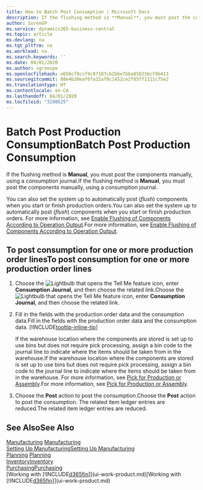```yaml
---
title: How to Batch Post Consumption | Microsoft Docs
description: If the flushing method is **Manual**, you must post the components manually, using a consumption journal.
author: SorenGP
ms.service: dynamics365-business-central
ms.topic: article
ms.devlang: na
ms.tgt_pltfrm: na
ms.workload: na
ms.search.keywords: ''
ms.date: 04/01/2020
ms.author: sgroespe
ms.openlocfilehash: e656cf8ccf9c87187cb2b6e7bba858216cf9b413
ms.sourcegitcommit: 88e4b30eaf6fa32af0c1452ce2f85ff1111c75e2
ms.translationtype: HT
ms.contentlocale: en-CA
ms.lasthandoff: 04/01/2020
ms.locfileid: "3190525"
---
```

# <a name="batch-post-production-consumption"></a><span data-ttu-id="256e8-103">Batch Post Production Consumption</span><span class="sxs-lookup"><span data-stu-id="256e8-103">Batch Post Production Consumption</span></span>
<span data-ttu-id="256e8-104">If the flushing method is **Manual**, you must post the components manually, using a consumption journal.</span><span class="sxs-lookup"><span data-stu-id="256e8-104">If the flushing method is **Manual**, you must post the components manually, using a consumption journal.</span></span>

<span data-ttu-id="256e8-105">You can also set the system up to automatically post (*flush*) components when you start or finish production orders.</span><span class="sxs-lookup"><span data-stu-id="256e8-105">You can also set the system up to automatically post (*flush*) components when you start or finish production orders.</span></span> <span data-ttu-id="256e8-106">For more information, see [Enable Flushing of Components According to Operation Output](production-how-to-flush-components-according-to-operation-output.md).</span><span class="sxs-lookup"><span data-stu-id="256e8-106">For more information, see [Enable Flushing of Components According to Operation Output](production-how-to-flush-components-according-to-operation-output.md).</span></span>

## <a name="to-post-consumption-for-one-or-more-production-order-lines"></a><span data-ttu-id="256e8-107">To post consumption for one or more production order lines</span><span class="sxs-lookup"><span data-stu-id="256e8-107">To post consumption for one or more production order lines</span></span>  
1.  <span data-ttu-id="256e8-108">Choose the ![Lightbulb that opens the Tell Me feature](media/ui-search/search_small.png "Tell me what you want to do") icon, enter **Consumption Journal**, and then choose the related link.</span><span class="sxs-lookup"><span data-stu-id="256e8-108">Choose the ![Lightbulb that opens the Tell Me feature](media/ui-search/search_small.png "Tell me what you want to do") icon, enter **Consumption Journal**, and then choose the related link.</span></span>  
2.  <span data-ttu-id="256e8-109">Fill in the fields with the production order data and the consumption data.</span><span class="sxs-lookup"><span data-stu-id="256e8-109">Fill in the fields with the production order data and the consumption data.</span></span> [!INCLUDE[tooltip-inline-tip](includes/tooltip-inline-tip_md.md)]  

    <span data-ttu-id="256e8-110">If the warehouse location where the components are stored is set up to use bins but does not require pick processing, assign a bin code to the journal line to indicate where the items should be taken from in the warehouse.</span><span class="sxs-lookup"><span data-stu-id="256e8-110">If the warehouse location where the components are stored is set up to use bins but does not require pick processing, assign a bin code to the journal line to indicate where the items should be taken from in the warehouse.</span></span> <span data-ttu-id="256e8-111">For more information, see [Pick for Production or Assembly](warehouse-how-to-pick-for-production.md).</span><span class="sxs-lookup"><span data-stu-id="256e8-111">For more information, see [Pick for Production or Assembly](warehouse-how-to-pick-for-production.md).</span></span>  
3.  <span data-ttu-id="256e8-112">Choose the **Post** action to post the consumption.</span><span class="sxs-lookup"><span data-stu-id="256e8-112">Choose the **Post** action to post the consumption.</span></span> <span data-ttu-id="256e8-113">The related item ledger entries are reduced.</span><span class="sxs-lookup"><span data-stu-id="256e8-113">The related item ledger entries are reduced.</span></span>

## <a name="see-also"></a><span data-ttu-id="256e8-114">See Also</span><span class="sxs-lookup"><span data-stu-id="256e8-114">See Also</span></span>  
<span data-ttu-id="256e8-115">[Manufacturing](production-manage-manufacturing.md)  </span><span class="sxs-lookup"><span data-stu-id="256e8-115">[Manufacturing](production-manage-manufacturing.md)  </span></span>  
[<span data-ttu-id="256e8-116">Setting Up Manufacturing</span><span class="sxs-lookup"><span data-stu-id="256e8-116">Setting Up Manufacturing</span></span>](production-configure-production-processes.md)  
<span data-ttu-id="256e8-117">[Planning](production-planning.md)    </span><span class="sxs-lookup"><span data-stu-id="256e8-117">[Planning](production-planning.md)    </span></span>  
[<span data-ttu-id="256e8-118">Inventory</span><span class="sxs-lookup"><span data-stu-id="256e8-118">Inventory</span></span>](inventory-manage-inventory.md)  
[<span data-ttu-id="256e8-119">Purchasing</span><span class="sxs-lookup"><span data-stu-id="256e8-119">Purchasing</span></span>](purchasing-manage-purchasing.md)  
<span data-ttu-id="256e8-120">[Working with [!INCLUDE[d365fin](includes/d365fin_md.md)]](ui-work-product.md)</span><span class="sxs-lookup"><span data-stu-id="256e8-120">[Working with [!INCLUDE[d365fin](includes/d365fin_md.md)]](ui-work-product.md)</span></span>
